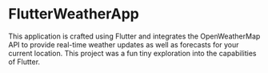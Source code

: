 # FlutterWeatherApp

This application is crafted using Flutter and integrates the OpenWeatherMap API to provide real-time weather updates as well as forecasts for your current location. This project was a fun tiny exploration into the capabilities of Flutter.
